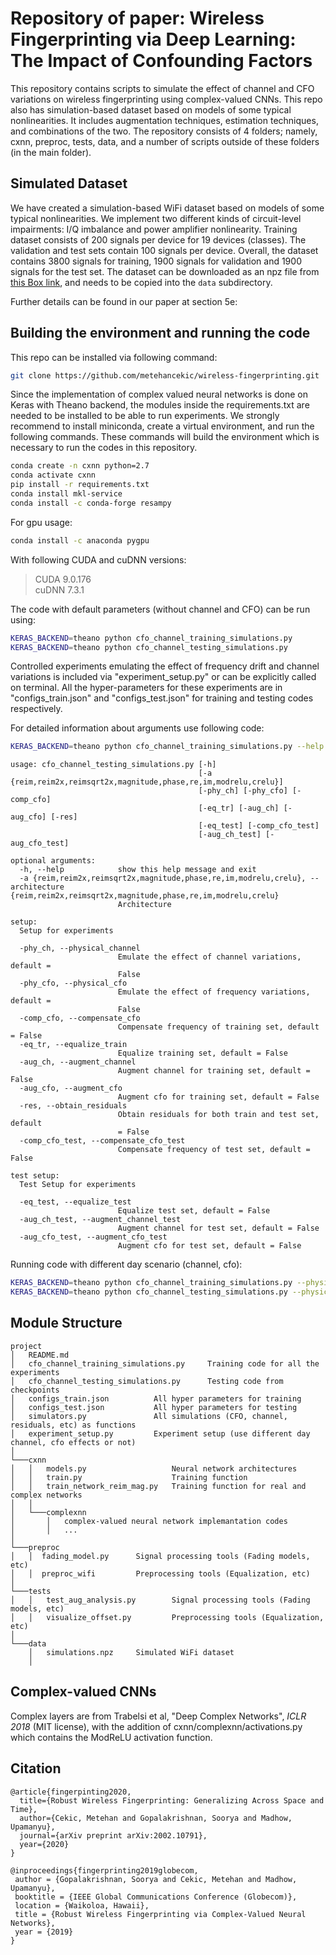 # Repository of paper: Wireless Fingerprinting via Deep Learning: The Impact of Confounding Factors #


This repository contains scripts to simulate the effect of channel and CFO variations on wireless fingerprinting using complex-valued CNNs. This repo also has simulation-based dataset based on models of some typical nonlinearities. It includes augmentation techniques, estimation techniques, and combinations of the two. The repository consists of 4 folders; namely, cxnn, preproc, tests, data, and a number of scripts outside of these folders (in the main folder). 

## Simulated Dataset #

We have created a simulation-based WiFi dataset based on models of some typical nonlinearities. We implement two different kinds of circuit-level impairments: I/Q imbalance and power amplifier nonlinearity. Training dataset consists of 200 signals per device for 19 devices (classes). The validation and test sets contain 100 signals per device. Overall, the dataset contains 3800 signals for training, 1900 signals for validation and 1900 signals for the test set. The dataset can be downloaded as an npz file from [this Box link](https://ucsb.box.com/s/ddub4zlp2wbckk4l1v1785yw2aluzfru), and needs to be copied into the `data` subdirectory. 

Further details can be found in our paper at section 5e:


## Building the environment and running the code #

This repo can be installed via following command:

```bash
git clone https://github.com/metehancekic/wireless-fingerprinting.git
```

Since the implementation of complex valued neural networks is done on Keras with Theano backend, the modules inside the requirements.txt are needed to be installed to be able to run experiments. We strongly recommend to install miniconda, create a virtual environment, and run the following commands. These commands will build the environment which is necessary to run the codes in this repository.

```bash
conda create -n cxnn python=2.7
conda activate cxnn
pip install -r requirements.txt 
conda install mkl-service
conda install -c conda-forge resampy
```
For gpu usage:
```bash
conda install -c anaconda pygpu
```
With following CUDA and cuDNN versions:

> CUDA                    9.0.176\
> cuDNN                     7.3.1

The code with default parameters (without channel and CFO) can be run using: 

```bash
KERAS_BACKEND=theano python cfo_channel_training_simulations.py
KERAS_BACKEND=theano python cfo_channel_testing_simulations.py
```

Controlled experiments emulating the effect of frequency drift and channel variations is included via "experiment_setup.py" or can be explicitly called on terminal. All the hyper-parameters for these experiments are in "configs_train.json" and "configs_test.json" for training and testing codes respectively. 

For detailed information about arguments use following code:

```bash
KERAS_BACKEND=theano python cfo_channel_training_simulations.py --help
```

```
usage: cfo_channel_testing_simulations.py [-h]
                                          [-a {reim,reim2x,reimsqrt2x,magnitude,phase,re,im,modrelu,crelu}]
                                          [-phy_ch] [-phy_cfo] [-comp_cfo]
                                          [-eq_tr] [-aug_ch] [-aug_cfo] [-res]
                                          [-eq_test] [-comp_cfo_test]
                                          [-aug_ch_test] [-aug_cfo_test]

optional arguments:
  -h, --help            show this help message and exit
  -a {reim,reim2x,reimsqrt2x,magnitude,phase,re,im,modrelu,crelu}, --architecture {reim,reim2x,reimsqrt2x,magnitude,phase,re,im,modrelu,crelu}
                        Architecture

setup:
  Setup for experiments

  -phy_ch, --physical_channel
                        Emulate the effect of channel variations, default =
                        False
  -phy_cfo, --physical_cfo
                        Emulate the effect of frequency variations, default =
                        False
  -comp_cfo, --compensate_cfo
                        Compensate frequency of training set, default = False
  -eq_tr, --equalize_train
                        Equalize training set, default = False
  -aug_ch, --augment_channel
                        Augment channel for training set, default = False
  -aug_cfo, --augment_cfo
                        Augment cfo for training set, default = False
  -res, --obtain_residuals
                        Obtain residuals for both train and test set, default
                        = False
  -comp_cfo_test, --compensate_cfo_test
                        Compensate frequency of test set, default = False

test setup:
  Test Setup for experiments

  -eq_test, --equalize_test
                        Equalize test set, default = False
  -aug_ch_test, --augment_channel_test
                        Augment channel for test set, default = False
  -aug_cfo_test, --augment_cfo_test
                        Augment cfo for test set, default = False
```

Running code with different day scenario (channel, cfo):

```bash
KERAS_BACKEND=theano python cfo_channel_training_simulations.py --physical_channel --physical_cfo --augment_channel --augment_cfo
KERAS_BACKEND=theano python cfo_channel_testing_simulations.py --physical_channel --physical_cfo --augment_channel --augment_cfo --augment_channel_test --augment_cfo_test
```

## Module Structure #

```
project
│   README.md
│   cfo_channel_training_simulations.py     Training code for all the experiments
│   cfo_channel_testing_simulations.py      Testing code from checkpoints
│   configs_train.json          All hyper parameters for training
│   configs_test.json           All hyper parameters for testing
│   simulators.py               All simulations (CFO, channel, residuals, etc) as functions
│   experiment_setup.py         Experiment setup (use different day channel, cfo effects or not)
│
└───cxnn
│   │   models.py                   Neural network architectures
│   │   train.py                    Training function
│   │   train_network_reim_mag.py   Training function for real and complex networks
│   │ 
│   └───complexnn
│       │   complex-valued neural network implemantation codes
│       │   ...
│   
└───preproc   
│   │  fading_model.py      Signal processing tools (Fading models, etc)   
│   │  preproc_wifi         Preprocessing tools (Equalization, etc)
│
└───tests
│   │   test_aug_analysis.py        Signal processing tools (Fading models, etc)   
│   │   visualize_offset.py         Preprocessing tools (Equalization, etc)   
│
└───data
    │   simulations.npz     Simulated WiFi dataset
    │   
```

## Complex-valued CNNs

Complex layers are from Trabelsi et al, "Deep Complex Networks", *ICLR 2018* (MIT license), with the addition of cxnn/complexnn/activations.py which contains the ModReLU activation function.

## Citation

```
@article{fingerpinting2020,
  title={Robust Wireless Fingerprinting: Generalizing Across Space and Time},
  author={Cekic, Metehan and Gopalakrishnan, Soorya and Madhow, Upamanyu},
  journal={arXiv preprint arXiv:2002.10791},
  year={2020}
}
```

```
@inproceedings{fingerprinting2019globecom,
 author = {Gopalakrishnan, Soorya and Cekic, Metehan and Madhow, Upamanyu},
 booktitle = {IEEE Global Communications Conference (Globecom)},
 location = {Waikoloa, Hawaii},
 title = {Robust Wireless Fingerprinting via Complex-Valued Neural Networks},
 year = {2019}
}
```


